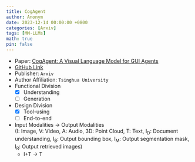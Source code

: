 ```yaml
---
title: CogAgent
author: Anonym
date: 2023-12-14 00:00:00 +0800
categories: [Arxiv]
tags: [MM-LLMs]
math: true
pin: false
---
```


- Paper: [CogAgent: A Visual Language Model for GUI Agents](https://arxiv.org/abs/2312.08914)
- [GitHub Link](https://github.com/THUDM/CogVLM)
- Publisher: `Arxiv`
- Author Affiliation: `Tsinghua University`
- Functional Division
  + [x] Understanding
  + [ ] Generation
- Design Division
  + [x] Tool-using
  + [ ] End-to-end
- Input Modalities $\rightarrow$ Output Modalities <br />(I: Image, V: Video, A: Audio, 3D: Point Cloud, T: Text, I<sub>D</sub>: Document understanding, I<sub>B</sub>: Output bounding box, I<sub>M</sub>: Output segmentation mask, I<sub>R</sub>: Output retrieved images)
  + I+T $\rightarrow$ T
